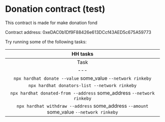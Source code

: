 # Donation contract (test)

This contract is made for make donation fond 

Contract address: 0xeDAC0b1Df9F88426e613DCcf43AED5c675A59773


Try running some of the following tasks:

| HH tasks |
| :---: |
| Task | Description |
| --- | --- |
| `npx hardhat donate --value` some_value `--network rinkeby` | Donate some value of wei in contract |
| `npx hardhat donators-list --network rinkeby` | Shows list of all donators |
| `npx hardhat donated-from --address` some_address  `--network rinkeby` | Show donation added by this donator |
| `npx hardhat withdraw --address` some_address `--amount` some_value `--network rinkeby` | Sends donation to some address (only owner can call this function) |

